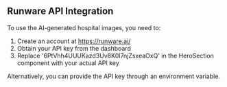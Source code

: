 
## Runware API Integration

To use the AI-generated hospital images, you need to:
1. Create an account at https://runware.ai/
2. Obtain your API key from the dashboard
3. Replace '6PtVhh4UUUKazd3Uv8K0l7njZsxeaOxQ' in the HeroSection component with your actual API key

Alternatively, you can provide the API key through an environment variable.
